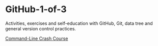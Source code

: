 # GitHub-1-of-3
Activities, exercises and self-education with GitHub, Git, data tree and general version control practices.

[Command-Line Crash Course](https://learnpythonthehardway.org/book/appendixa.html)
